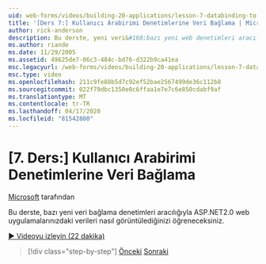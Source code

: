 ```yaml
---
uid: web-forms/videos/building-20-applications/lesson-7-databinding-to-user-interface-controls
title: '[Ders 7:] Kullanıcı Arabirimi Denetimlerine Veri Bağlama | Microsoft Dokümanlar'
author: rick-anderson
description: Bu derste, yeni veri&#160;bazı yeni web denetimleri aracılığıyla ASP.NET&#160;2.0 web uygulamalarındaki verileri nasıl görüntülediğinizi öğreneceksiniz.
ms.author: riande
ms.date: 11/29/2005
ms.assetid: 49625de7-06c3-484c-bd76-d322b9ca41ea
msc.legacyurl: /web-forms/videos/building-20-applications/lesson-7-databinding-to-user-interface-controls
msc.type: video
ms.openlocfilehash: 211c9fe88b5d7c92ef52bae2567499de36c112b8
ms.sourcegitcommit: 022f79dbc1350e0c6ffaa1e7e7c6e850cdabf9af
ms.translationtype: MT
ms.contentlocale: tr-TR
ms.lasthandoff: 04/17/2020
ms.locfileid: "81542800"
---
```

# <a name="lesson-7-databinding-to-user-interface-controls"></a>[7. Ders:] Kullanıcı Arabirimi Denetimlerine Veri Bağlama

[Microsoft](https://github.com/microsoft) tarafından

Bu derste, bazı yeni veri bağlama denetimleri aracılığıyla ASP.NET2.0 web uygulamalarınızdaki verileri nasıl görüntülediğinizi öğreneceksiniz.

[&#9654; Videoyu izleyin (22 dakika)](https://channel9.msdn.com/Blogs/ASP-NET-Site-Videos/lesson-7-databinding-to-user-interface-controls)

> [!div class="step-by-step"]
> [Önceki](lesson-6-working-with-stylesheets-and-master-pages.md)
> [Sonraki](lesson-8-working-with-the-gridview-and-formview.md)
